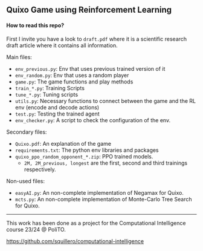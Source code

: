 ## Quixo Game using Reinforcement Learning

#### How to read this repo?
First I invite you have a look to ```draft.pdf``` where it is a scientific research draft article where it contains all information.

Main files:
- `env_previous.py`: Env that uses previous trained version of it
- `env_random.py`: Env that uses a random player
- `game.py`: The game functions and play methods
- `train_*.py`: Training Scripts
- `tune_*.py`: Tuning scripts
- `utils.py`: Necessary functions to connect between the game and the RL env (encode and decode actions)
- `test.py`: Testing the trained agent
- `env_checker.py`: A script to check the configuration of the env.

Secondary files:
- `Quixo.pdf`: An explanation of the game
- `requirements.txt`: The python env libraries and packages
- `quixo_ppo_random_opponent_*.zip`: PPO trained models.
    - `2M, 2M_previous, longest` are the first, second and third trainings respectively.

Non-used files:
- `easyAI.py`: An non-complete implementation of Negamax for Quixo.
- `mcts.py`: An non-complete implementation of Monte-Carlo Tree Search for Quixo.

_____
This work has been done as a project for the Computational Intelligence course 23/24 @ PoliTO.

https://github.com/squillero/computational-intelligence
